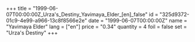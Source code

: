 +++
title = "1999-06-07T00:00:00Z_Urza's_Destiny_Yavimaya_Elder_[en]_false"
id = "325d9372-01c9-4e99-a966-13c8f8566e2e"
date = "1999-06-07T00:00:00Z"
name = "Yavimaya Elder"
lang = ["en"]
price = "0.34"
quantity = 4
foil = false
set = "Urza's Destiny"
+++
